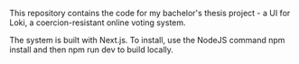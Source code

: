 This repository contains the code for my bachelor's thesis project - a UI for Loki, a coercion-resistant online voting system.

The system is built with Next.js. To install, use the NodeJS command npm install and then npm run dev to build locally.
